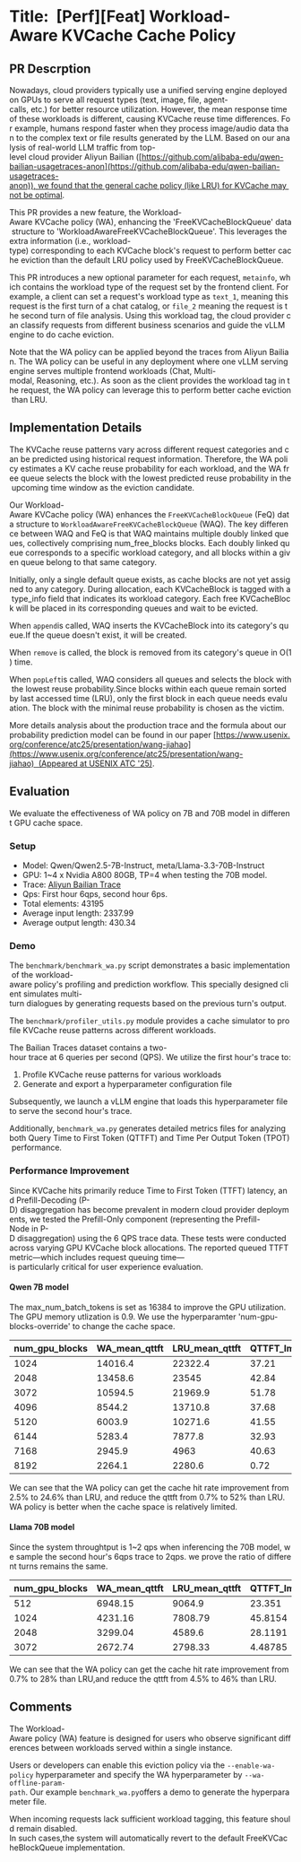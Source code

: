 
# Title:  \[Perf\]\[Feat\] Workload-Aware KVCache Cache Policy

## PR Descrption

Nowadays, cloud providers typically use a unified serving engine deployed on GPUs to serve all request types (text, image, file, agent-calls, etc.) for better resource utilization. However, the mean response time of these workloads is different, causing KVCache reuse time differences. For example, humans respond faster when they process image/audio data than to the complex text or file results generated by the LLM. Based on our analysis of real-world LLM traffic from top-level cloud provider Aliyun Bailian ([https://github.com/alibaba-edu/qwen-bailian-usagetraces-anon](https://github.com/alibaba-edu/qwen-bailian-usagetraces-anon)), we found that the general cache policy (like LRU) for KVCache may not be optimal.

This PR provides a new feature, the Workload-Aware KVCache policy (WA), enhancing the 'FreeKVCacheBlockQueue' data structure to 'WorkloadAwareFreeKVCacheBlockQueue'. This leverages the extra information (i.e., workload-type) corresponding to each KVCache block's request to perform better cache eviction than the default LRU policy used by FreeKVCacheBlockQueue.

This PR introduces a new optional parameter for each request, `metainfo`, which contains the workload type of the request set by the frontend client. For example, a client can set a request's workload type as `text_1`, meaning this request is the first turn of a chat catalog, or `file_2` meaning the request is the second turn of file analysis. Using this workload tag, the cloud provider can classify requests from different business scenarios and guide the vLLM engine to do cache eviction.

Note that the WA policy can be applied beyond the traces from Aliyun Bailian. The WA policy can be useful in any deployment where one vLLM serving engine serves multiple frontend workloads (Chat, Multi-modal, Reasoning, etc.). As soon as the client provides the workload tag in the request, the WA policy can leverage this to perform better cache eviction than LRU.

## Implementation Details

The KVCache reuse patterns vary across different request categories and can be predicted using historical request information. Therefore, the WA policy estimates a KV cache reuse probability for each workload, and the WA free queue selects the block with the lowest predicted reuse probability in the upcoming time window as the eviction candidate.

Our Workload-Aware KVCache policy (WA) enhances the `FreeKVCacheBlockQueue` (FeQ) data structure to `WorkloadAwareFreeKVCacheBlockQueue` (WAQ). The key difference between WAQ and FeQ is that WAQ maintains multiple doubly linked queues, collectively comprising num\_free\_blocks blocks. Each doubly linked queue corresponds to a specific workload category, and all blocks within a given queue belong to that same category.

Initially, only a single default queue exists, as cache blocks are not yet assigned to any category. During allocation, each KVCacheBlock is tagged with a type\_info field that indicates its workload category. Each free KVCacheBlock will be placed in its corresponding queues and wait to be evicted.

When `append`is called, WAQ inserts the KVCacheBlock into its category's queue.If the queue doesn't exist, it will be created.

When `remove` is called, the block is removed from its category's queue in O(1) time.

When `popLeft`is called, WAQ considers all queues and selects the block with the lowest reuse probability.Since blocks within each queue remain sorted by last accessed time (LRU), only the first block in each queue needs evaluation. The block with the minimal reuse probability is chosen as the victim.

More details analysis about the production trace and the formula about our probability prediction model can be found in our paper [https://www.usenix.org/conference/atc25/presentation/wang-jiahao](https://www.usenix.org/conference/atc25/presentation/wang-jiahao)  (Appeared at USENIX ATC '25).

## Evaluation

We evaluate the effectiveness of WA policy on 7B and 70B model in different GPU cache space.

### Setup

- Model: Qwen/Qwen2.5-7B-Instruct, meta/Llama-3.3-70B-Instruct
- GPU: 1~4 x Nvidia A800 80GB, TP=4 when testing the 70B model.
- Trace: [Aliyun Bailian Trace](https://github.com/alibaba-edu/qwen-bailian-usagetraces-anon)
- Qps: First hour 6qps, second hour 6ps.
- Total elements: 43195
- Average input length: 2337.99
- Average output length: 430.34

### Demo

The `benchmark/benchmark_wa.py` script demonstrates a basic implementation of the workload-aware policy's profiling and prediction workflow. This specially designed client simulates multi-turn dialogues by generating requests based on the previous turn's output.

The `benchmark/profiler_utils.py` module provides a cache simulator to profile KVCache reuse patterns across different workloads.

The Bailian Traces dataset contains a two-hour trace at 6 queries per second (QPS). We utilize the first hour's trace to:

1. Profile KVCache reuse patterns for various workloads
2. Generate and export a hyperparameter configuration file

Subsequently, we launch a vLLM engine that loads this hyperparameter file to serve the second hour's trace.

Additionally, `benchmark_wa.py` generates detailed metrics files for analyzing both Query Time to First Token (QTTFT) and Time Per Output Token (TPOT) performance.

### Performance Improvement

Since KVCache hits primarily reduce Time to First Token (TTFT) latency, and Prefill-Decoding (P-D) disaggregation has become prevalent in modern cloud provider deployments, we tested the Prefill-Only component (representing the Prefill-Node in P-D disaggregation) using the 6 QPS trace data. These tests were conducted across varying GPU KVCache block allocations. The reported queued TTFT metric—which includes request queuing time—is particularly critical for user experience evaluation.

#### Qwen 7B model

The max\_num\_batch\_tokens is set as 16384 to improve the GPU utilization. The GPU memory utlization is 0.9. We use the hyperparamter 'num-gpu-blocks-override' to change the cache space.

| num\_gpu\_blocks | WA\_mean\_qttft | LRU\_mean\_qttft | QTTFT\_Improvement (%) | WA\_hit\_rate | LRU\_hit\_rate | Hit\_Rate\_Improvement (%) |
| --- | --- | --- | --- | --- | --- | --- |
| 1024 | 14016.4 | 22322.4 | 37.21 | 0.1381 | 0.1175 | 17.53 |
| 2048 | 13458.6 | 23545 | 42.84 | 0.1586 | 0.1281 | 23.81 |
| 3072 | 10594.5 | 21969.9 | 51.78 | 0.1753 | 0.1407 | 24.59 |
| 4096 | 8544.2 | 13710.8 | 37.68 | 0.1934 | 0.1566 | 23.5 |
| 5120 | 6003.9 | 10271.6 | 41.55 | 0.2054 | 0.1786 | 15.01 |
| 6144 | 5283.4 | 7877.8 | 32.93 | 0.2245 | 0.2068 | 8.56 |
| 7168 | 2945.9 | 4963 | 40.63 | 0.2392 | 0.2299 | 4.05 |
| 8192 | 2264.1 | 2280.6 | 0.72 | 0.256 | 0.2498 | 2.48 |

We can see that the WA policy can get the cache hit rate improvement from 2.5% to 24.6% than LRU, and reduce the qttft from 0.7% to 52% than LRU. WA policy is better when the cache space is relatively limited.

#### Llama 70B model

Since the system throughtput is 1~2 qps when inferencing the 70B model, we sample the second hour's 6qps trace to 2qps. we prove the ratio of different turns remains the same.

| num\_gpu\_blocks | WA\_mean\_qttft | LRU\_mean\_qttft | QTTFT\_Improvement (%) | WA\_hit\_rate | LRU\_hit\_rate | Hit\_Rate\_Improvement (%) |
| --- | --- | --- | --- | --- | --- | --- |
| 512 | 6948.15 | 9064.9 | 23.351 | 0.131199 | 0.109314 | 20.0207 |
| 1024 | 4231.16 | 7808.79 | 45.8154 | 0.166392 | 0.12963 | 28.3594 |
| 2048 | 3299.04 | 4589.6 | 28.1191 | 0.215587 | 0.201457 | 7.01393 |
| 3072 | 2672.74 | 2798.33 | 4.48785 | 0.261666 | 0.259961 | 0.655852 |

We can see that the WA policy can get the cache hit rate improvement from 0.7% to 28% than LRU,and reduce the qttft from 4.5% to 46% than LRU.

## Comments

The Workload-Aware policy (WA) feature is designed for users who observe significant differences between workloads served within a single instance.

Users or developers can enable this eviction policy via the `--enable-wa-policy` hyperparameter and specify the WA hyperparameter by `--wa-offline-param-path`. Our example `benchmark_wa.py`offers a demo to generate the hyperparameter file.

When incoming requests lack sufficient workload tagging, this feature should remain disabled.
In such cases,the system will automatically revert to the default FreeKVCacheBlockQueue implementation.
